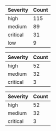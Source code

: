 | Severity | Count |
|----------|-------|
| high | 115 |
| medium | 89 |
| critical | 31 |
| low | 9 |


| Severity | Count |
|----------|-------|
| high | 52 |
| medium | 32 |
| critical | 3 |


| Severity | Count |
|----------|-------|
| high | 52 |
| medium | 32 |
| critical | 3 |